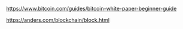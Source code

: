 https://www.bitcoin.com/guides/bitcoin-white-paper-beginner-guide


https://anders.com/blockchain/block.html

